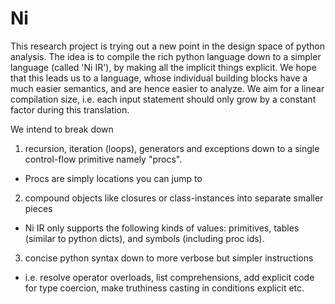 Ni
==

This research project is trying out a new point in the design space of python analysis.
The idea is to compile the rich python language down to a simpler language (called 'Ni IR'), by making all the implicit things explicit.
We hope that this leads us to a language, whose individual building blocks have a much easier semantics, and are hence easier to analyze.
We aim for a linear compilation size, i.e. each input statement should only grow by a constant factor during this translation.

We intend to break down
1. recursion, iteration (loops), generators and exceptions down to a single control-flow primitive namely "procs".
- Procs are simply locations you can jump to
2. compound objects like closures or class-instances into separate smaller pieces
- Ni IR only supports the following kinds of values: primitives, tables (similar to python dicts), and symbols (including proc ids).
3. concise python syntax down to more verbose but simpler instructions
- i.e. resolve operator overloads, list comprehensions, add explicit code for type coercion, make truthiness casting in conditions explicit etc.
